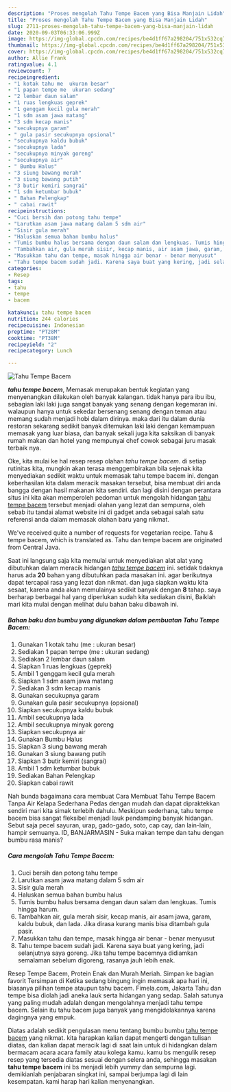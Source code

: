 ```yaml
---
description: "Proses mengolah Tahu Tempe Bacem yang Bisa Manjain Lidah"
title: "Proses mengolah Tahu Tempe Bacem yang Bisa Manjain Lidah"
slug: 2711-proses-mengolah-tahu-tempe-bacem-yang-bisa-manjain-lidah
date: 2020-09-03T06:33:06.999Z
image: https://img-global.cpcdn.com/recipes/be4d1ff67a298204/751x532cq70/tahu-tempe-bacem-foto-resep-utama.jpg
thumbnail: https://img-global.cpcdn.com/recipes/be4d1ff67a298204/751x532cq70/tahu-tempe-bacem-foto-resep-utama.jpg
cover: https://img-global.cpcdn.com/recipes/be4d1ff67a298204/751x532cq70/tahu-tempe-bacem-foto-resep-utama.jpg
author: Allie Frank
ratingvalue: 4.1
reviewcount: 7
recipeingredient:
- "1 kotak tahu me  ukuran besar"
- "1 papan tempe me  ukuran sedang"
- "2 lembar daun salam"
- "1 ruas lengkuas geprek"
- "1 genggam kecil gula merah"
- "1 sdm asam jawa matang"
- "3 sdm kecap manis"
- "secukupnya garam"
- " gula pasir secukupnya opsional"
- "secukupnya kaldu bubuk"
- "secukupnya lada"
- "secukupnya minyak goreng"
- "secukupnya air"
- " Bumbu Halus"
- "3 siung bawang merah"
- "3 siung bawang putih"
- "3 butir kemiri sangrai"
- "1 sdm ketumbar bubuk"
- " Bahan Pelengkap"
- " cabai rawit"
recipeinstructions:
- "Cuci bersih dan potong tahu tempe"
- "Larutkan asam jawa matang dalam 5 sdm air"
- "Sisir gula merah"
- "Haluskan semua bahan bumbu halus"
- "Tumis bumbu halus bersama dengan daun salam dan lengkuas. Tumis hingga harum."
- "Tambahkan air, gula merah sisir, kecap manis, air asam jawa, garam, kaldu bubuk, dan lada. Jika dirasa kurang manis bisa ditambah gula pasir."
- "Masukkan tahu dan tempe, masak hingga air benar - benar menyusut"
- "Tahu tempe bacem sudah jadi. Karena saya buat yang kering, jadi selanjutnya saya goreng. Jika tahu tempe bacemnya didiamkan semalaman sebelum digoreng, rasanya jauh lebih enak."
categories:
- Resep
tags:
- tahu
- tempe
- bacem

katakunci: tahu tempe bacem 
nutrition: 244 calories
recipecuisine: Indonesian
preptime: "PT28M"
cooktime: "PT38M"
recipeyield: "2"
recipecategory: Lunch

---
```



![Tahu Tempe Bacem](https://img-global.cpcdn.com/recipes/be4d1ff67a298204/751x532cq70/tahu-tempe-bacem-foto-resep-utama.jpg)

<b><i>tahu tempe bacem</i></b>, Memasak merupakan bentuk kegiatan yang menyenangkan dilakukan oleh banyak kalangan. tidak hanya para ibu ibu, sebagian laki laki juga sangat banyak yang senang dengan kegemaran ini. walaupun hanya untuk sekedar bersenang senang dengan teman atau memang sudah menjadi hobi dalam dirinya. maka dari itu dalam dunia restoran sekarang sedikit banyak ditemukan laki laki dengan kemampuan memasak yang luar biasa, dan banyak sekali juga kita saksikan di banyak rumah makan dan hotel yang mempunyai chef cowok sebagai juru masak terbaik nya.

Oke, kita mulai ke hal resep resep olahan <i>tahu tempe bacem</i>. di setiap rutinitas kita, mungkin akan terasa menggembirakan bila sejenak kita menyediakan sedikit waktu untuk memasak tahu tempe bacem ini. dengan keberhasilan kita dalam meracik masakan tersebut, bisa membuat diri anda bangga dengan hasil makanan kita sendiri. dan lagi disini dengan perantara situs ini kita akan memperoleh pedoman untuk mengolah hidangan <u>tahu tempe bacem</u> tersebut menjadi olahan yang lezat dan sempurna, oleh sebab itu tandai alamat website ini di gadget anda sebagai salah satu referensi anda dalam memasak olahan baru yang nikmat.

We&#39;ve received quite a number of requests for vegetarian recipe. Tahu &amp; tempe bacem, which is translated as. Tahu dan tempe bacem are originated from Central Java.


Saat ini langsung saja kita memulai untuk menyediakan alat alat yang dibutuhkan dalam meracik hidangan <u><i>tahu tempe bacem</i></u> ini. setidak tidaknya harus ada <b>20</b> bahan yang dibutuhkan pada masakan ini. agar berikutnya dapat tercapai rasa yang lezat dan nikmat. dan juga siapkan waktu kita sesaat, karena anda akan memulainya sedikit banyak dengan <b>8</b> tahap. saya berharap berbagai hal yang diperlukan sudah kita sediakan disini, Baiklah mari kita mulai dengan melihat dulu bahan baku dibawah ini.

<!--inarticleads1-->

##### Bahan baku dan bumbu yang digunakan dalam pembuatan Tahu Tempe Bacem:

1. Gunakan 1 kotak tahu (me : ukuran besar)
1. Sediakan 1 papan tempe (me : ukuran sedang)
1. Sediakan 2 lembar daun salam
1. Siapkan 1 ruas lengkuas (geprek)
1. Ambil 1 genggam kecil gula merah
1. Siapkan 1 sdm asam jawa matang
1. Sediakan 3 sdm kecap manis
1. Gunakan secukupnya garam
1. Gunakan  gula pasir secukupnya (opsional)
1. Siapkan secukupnya kaldu bubuk
1. Ambil secukupnya lada
1. Ambil secukupnya minyak goreng
1. Siapkan secukupnya air
1. Gunakan  Bumbu Halus
1. Siapkan 3 siung bawang merah
1. Gunakan 3 siung bawang putih
1. Siapkan 3 butir kemiri (sangrai)
1. Ambil 1 sdm ketumbar bubuk
1. Sediakan  Bahan Pelengkap
1. Siapkan  cabai rawit


Nah bunda bagaimana cara membuat Cara Membuat Tahu Tempe Bacem Tanpa Air Kelapa Sederhana Pedas dengan mudah dan dapat dipraktekkan sendiri mari kita simak terlebih dahulu. Meskipun sederhana, tahu tempe bacem bisa sangat fleksibel menjadi lauk pendamping banyak hidangan. Sebut saja pecel sayuran, urap, gado-gado, soto, cap cay, dan lain-lain, hampir semuanya. ID, BANJARMASIN - Suka makan tempe dan tahu dengan bumbu rasa manis? 

<!--inarticleads2-->

##### Cara mengolah Tahu Tempe Bacem:

1. Cuci bersih dan potong tahu tempe
1. Larutkan asam jawa matang dalam 5 sdm air
1. Sisir gula merah
1. Haluskan semua bahan bumbu halus
1. Tumis bumbu halus bersama dengan daun salam dan lengkuas. Tumis hingga harum.
1. Tambahkan air, gula merah sisir, kecap manis, air asam jawa, garam, kaldu bubuk, dan lada. Jika dirasa kurang manis bisa ditambah gula pasir.
1. Masukkan tahu dan tempe, masak hingga air benar - benar menyusut
1. Tahu tempe bacem sudah jadi. Karena saya buat yang kering, jadi selanjutnya saya goreng. Jika tahu tempe bacemnya didiamkan semalaman sebelum digoreng, rasanya jauh lebih enak.


Resep Tempe Bacem, Protein Enak dan Murah Meriah. Simpan ke bagian favorit Tersimpan di Ketika sedang bingung ingin memasak apa hari ini, biasanya pilihan tempe ataupun tahu bacem. Fimela.com, Jakarta Tahu dan tempe bisa diolah jadi aneka lauk serta hidangan yang sedap. Salah satunya yang paling mudah adalah dengan mengolahnya menjadi tahu tempe bacem. Selain itu tahu bacem juga banyak yang mengidolakannya karena dagingnya yang empuk. 

Diatas adalah sedikit pengulasan menu tentang bumbu bumbu <u>tahu tempe bacem</u> yang nikmat. kita harapkan kalian dapat mengerti dengan tulisan diatas, dan kalian dapat meracik lagi di saat lain untuk di hidangkan dalam bermacam acara acara family atau kolega kamu. kamu bs mengulik resep resep yang tersedia diatas sesuai dengan selera anda, sehingga masakan <b>tahu tempe bacem</b> ini bs menjadi lebih yummy dan sempurna lagi. demikianlah penjabaran singkat ini, sampai berjumpa lagi di lain kesempatan. kami harap hari kalian menyenangkan.

